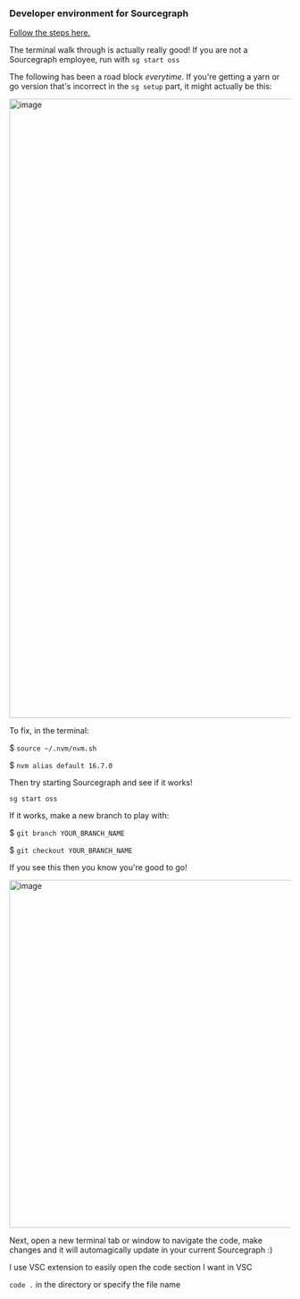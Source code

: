 ### Developer environment for Sourcegraph


[Follow the steps here.](https://docs.sourcegraph.com/dev/setup/quickstart)

The terminal walk through is actually really good! If you are not a Sourcegraph employee, run with `sg start oss`


The following has been a road block _everytime_. If you're getting a yarn or go version that's incorrect in the `sg setup` part, it might actually be this:

<img width="1109" alt="image" src="https://user-images.githubusercontent.com/27694443/160951892-3ae7c5a4-3e58-4085-b58d-13deeff4c2eb.png">

To fix, in the terminal:

$ `source ~/.nvm/nvm.sh`

$ `nvm alias default 16.7.0`

Then try starting Sourcegraph and see if it works!

`sg start oss`

If it works, make a new branch to play with:

$ `git branch YOUR_BRANCH_NAME`

$ `git checkout YOUR_BRANCH_NAME`

If you see this then you know you're good to go!

<img width="623" alt="image" src="https://user-images.githubusercontent.com/27694443/160952321-fad4edfd-2e00-4d51-b32a-8dc3832612a8.png">

Next, open a new terminal tab or window to navigate the code, make changes and it will automagically update in your current Sourcegraph :)

I use VSC extension to easily open the code section I want in VSC

`code .` in the directory or specify the file name

